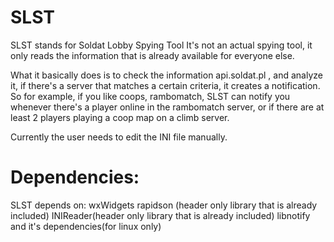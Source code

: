 # SLST

  SLST stands for Soldat Lobby Spying Tool
It's not an actual spying tool, it only reads the information that is already available for everyone else.

  What it basically does is to check the information api.soldat.pl , and analyze it, if there's a server that matches a certain criteria, it creates a notification.
So for example, if you like coops, rambomatch, SLST can notify you whenever there's a player online in the rambomatch server, or if there are at least 2 players playing a coop map on a climb server.

Currently the user needs to edit the INI file manually.


# Dependencies:
  SLST depends on:
  wxWidgets
  rapidson (header only library that is already included)
  INIReader(header only library that is already included)
  libnotify and it's dependencies(for linux only)
  
  
  
